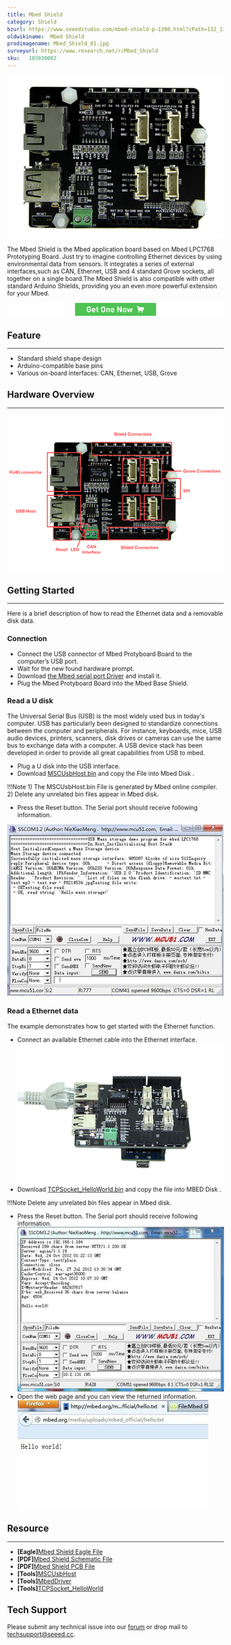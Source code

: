 ```yaml
---
title: Mbed Shield
category: Shield
bzurl: https://www.seeedstudio.com/mbed-shield-p-1390.html?cPath=132_134
oldwikiname:  Mbed Shield
prodimagename: Mbed_Shield_01.jpg
surveyurl: https://www.research.net/r/Mbed_Shield
sku:   103030002
---
```

![](https://github.com/SeeedDocument/mbed_Shield/raw/master/img/Mbed_Shield_01.jpg)

The Mbed Shield is the Mbed application board based on Mbed LPC1768 Prototyping Board. Just try to imagine controlling Ethernet devices by using environmental data from sensors. It integrates a series of external interfaces,such as CAN, Ethernet, USB and 4 standard Grove sockets, all together on a single board.The Mbed Shield is also compatible with other standard Arduino Shields, providing you an even more powerful extension for your Mbed.

[![](https://raw.githubusercontent.com/SeeedDocument/common/master/Get_One_Now_Banner.png)](https://www.seeedstudio.com/mbed-shield-p-1390.html?cPath=132_134)

##   Feature
---
*   Standard shield shape design
*   Arduino-compatible base pins
*   Various on-board interfaces: CAN, Ethernet, USB, Grove

##   Hardware Overview
---
![](https://github.com/SeeedDocument/mbed_Shield/raw/master/img/mBed_Shield_Hardware_Overview.jpg)

##   Getting Started
---
Here is a brief description of how to read the Ethernet data and a removable disk data.
### Connection

- Connect the USB connector of Mbed Protyboard Board to the computer’s USB port.
- Wait for the new found hardware prompt.
- Download [the Mbed serial port Driver](https://github.com/SeeedDocument/mbed_Shield/raw/master/res/MbedDriver.zip) and install it.
- Plug the Mbed Protyboard Board into the Mbed Base Shield.

### Read a U disk

 The Universal Serial Bus (USB) is the most widely used bus in today's computer. USB has particularly been designed to standardize connections between the computer and peripherals. For instance, keyboards, mice, USB audio devices, printers, scanners, disk drives or cameras can use the same bus to exchange data with a computer. A USB device stack has been developed in order to provide all great capabilities from USB to mbed.

- Plug a U disk into the USB interface.
- Download [MSCUsbHost.bin](https://github.com/SeeedDocument/mbed_Shield/raw/master/res/MSCUsbHost.zip) and copy the File into Mbed Disk .

!!!Note
    1) The MSCUsbHost.bin File is generated by Mbed online compiler. 2) Delete any unrelated bin files appear in Mbed disk.

- Press the Reset button. The Serial port should receive following information.

![](https://github.com/SeeedDocument/mbed_Shield/raw/master/img/MSCUsbHost.jpg)

### Read a Ethernet data

The example demonstrates how to get started with the Ethernet function.

- Connect an available Ethernet cable into the Ethernet interface.
![](https://github.com/SeeedDocument/mbed_Shield/raw/master/img/Mbed_Shield1.jpg)
- Download [TCPSocket_HelloWorld.bin](https://github.com/SeeedDocument/mbed_Shield/raw/master/res/TCPSocket_HelloWorld.zip) and copy the file into MBED Disk .

!!!Note
    Delete any unrelated bin files appear in Mbed disk.

- Press the Reset button. The Serial port should receive following information.
![](https://github.com/SeeedDocument/mbed_Shield/raw/master/img/Ethernet_Connector_Data.jpg)
- Open the web page and you can view the returned information.
![](https://github.com/SeeedDocument/mbed_Shield/raw/master/img/Mbed_Ethernet.jpg)

##   Resource
---
- **[Eagle]**[Mbed Shield Eagle File](https://github.com/SeeedDocument/mbed_Shield/raw/master/res/Mbed_Shield_Eagle_File.zip)
- **[PDF]**[Mbed Shield Schematic File](https://github.com/SeeedDocument/mbed_Shield/raw/master/res/mbed%20shield%20v0.9b%20Sch.pdf)
- **[PDF]**[Mbed Shield PCB File](https://github.com/SeeedDocument/mbed_Shield/raw/master/res/mbed%20shield%20v0.9b%20PCB.pdf)
- **[Tools]**[MSCUsbHost](https://github.com/SeeedDocument/mbed_Shield/raw/master/res/MSCUsbHost.zip)
- **[Tools]**[MbedDriver](https://github.com/SeeedDocument/mbed_Shield/raw/master/res/MbedDriver.zip)
- **[Tools]**[TCPSocket_HelloWorld](https://github.com/SeeedDocument/mbed_Shield/raw/master/res/TCPSocket_HelloWorld.zip)

## Tech Support
Please submit any technical issue into our [forum](http://forum.seeedstudio.com/) or drop mail to techsupport@seeed.cc. 